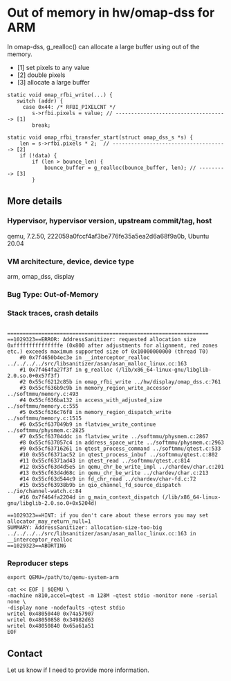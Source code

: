 # Out of memory in hw/omap-dss for ARM

In omap-dss, g_realloc() can allocate a large buffer using out of the memory.

- [1] set pixels to any value
- [2] double pixels
- [3] allocate a large buffer

```
static void omap_rfbi_write(...) {
   switch (addr) {
     case 0x44:	/* RFBI_PIXELCNT */
        s->rfbi.pixels = value; // ------------------------------------> [1]
        break;

static void omap_rfbi_transfer_start(struct omap_dss_s *s) {
    len = s->rfbi.pixels * 2;  // -------------------------------------> [2]
    if (!data) {
        if (len > bounce_len) {
            bounce_buffer = g_realloc(bounce_buffer, len); // ---------> [3]
        }
```

## More details

### Hypervisor, hypervisor version, upstream commit/tag, host

qemu, 7.2.50, 222059a0fccf4af3be776fe35a5ea2d6a68f9a0b, Ubuntu 20.04

### VM architecture, device, device type

arm, omap_dss, display

### Bug Type: Out-of-Memory

### Stack traces, crash details

```

=================================================================
==1029323==ERROR: AddressSanitizer: requested allocation size 0xfffffffffffffffe (0x800 after adjustments for alignment, red zones etc.) exceeds maximum supported size of 0x10000000000 (thread T0)
    #0 0x7f4650b4ec3e in __interceptor_realloc ../../../../src/libsanitizer/asan/asan_malloc_linux.cc:163
    #1 0x7f464fa27f3f in g_realloc (/lib/x86_64-linux-gnu/libglib-2.0.so.0+0x57f3f)
    #2 0x55cf6212c85b in omap_rfbi_write ../hw/display/omap_dss.c:761
    #3 0x55cf636b9c9b in memory_region_write_accessor ../softmmu/memory.c:493
    #4 0x55cf636ba132 in access_with_adjusted_size ../softmmu/memory.c:555
    #5 0x55cf636c76f8 in memory_region_dispatch_write ../softmmu/memory.c:1515
    #6 0x55cf637049b9 in flatview_write_continue ../softmmu/physmem.c:2825
    #7 0x55cf63704ddc in flatview_write ../softmmu/physmem.c:2867
    #8 0x55cf637057c4 in address_space_write ../softmmu/physmem.c:2963
    #9 0x55cf63716261 in qtest_process_command ../softmmu/qtest.c:533
    #10 0x55cf6371ac52 in qtest_process_inbuf ../softmmu/qtest.c:802
    #11 0x55cf6371ad43 in qtest_read ../softmmu/qtest.c:814
    #12 0x55cf63d4d5e5 in qemu_chr_be_write_impl ../chardev/char.c:201
    #13 0x55cf63d4d68c in qemu_chr_be_write ../chardev/char.c:213
    #14 0x55cf63d544c9 in fd_chr_read ../chardev/char-fd.c:72
    #15 0x55cf63938b9b in qio_channel_fd_source_dispatch ../io/channel-watch.c:84
    #16 0x7f464fa2204d in g_main_context_dispatch (/lib/x86_64-linux-gnu/libglib-2.0.so.0+0x5204d)

==1029323==HINT: if you don't care about these errors you may set allocator_may_return_null=1
SUMMARY: AddressSanitizer: allocation-size-too-big ../../../../src/libsanitizer/asan/asan_malloc_linux.cc:163 in __interceptor_realloc
==1029323==ABORTING
```

### Reproducer steps

```
export QEMU=/path/to/qemu-system-arm

cat << EOF | $QEMU \
-machine n810,accel=qtest -m 128M -qtest stdio -monitor none -serial none \
-display none -nodefaults -qtest stdio
writel 0x48050440 0x74a57907
writel 0x48050858 0x34982d63
writel 0x48050840 0x65a61a51
EOF
```

## Contact

Let us know if I need to provide more information.
